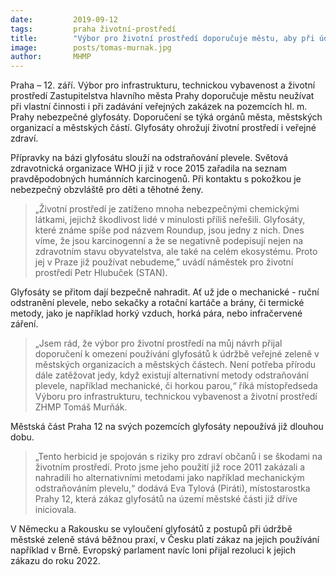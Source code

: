 ```yaml
---
date:         2019-09-12
tags:         praha životní-prostředí
title:        "Výbor pro životní prostředí doporučuje městu, aby při údržbě zeleně nepoužívalo glyfosáty"
image: 	      posts/tomas-murnak.jpg
author:       MHMP
---
```


Praha – 12. září. Výbor pro infrastrukturu, technickou vybavenost a životní prostředí Zastupitelstva hlavního města Prahy doporučuje městu neužívat při vlastní činnosti i při zadávání veřejných zakázek na pozemcích hl. m. Prahy nebezpečné glyfosáty. Doporučení se týká orgánů města, městských organizací a městských částí. Glyfosáty ohrožují životní prostředí i veřejné zdraví.

Přípravky na bázi glyfosátu slouží na odstraňování plevele. Světová zdravotnická organizace WHO ji již v roce 2015 zařadila na seznam pravděpodobných humánních karcinogenů. Při kontaktu s pokožkou je nebezpečný obzvláště pro děti a těhotné ženy. 

> „Životní prostředí je zatíženo mnoha nebezpečnými chemickými látkami, jejichž škodlivost lidé v minulosti příliš neřešili. Glyfosáty, které známe spíše pod názvem Roundup, jsou jedny z nich. Dnes víme, že jsou karcinogenní a že se negativně podepisují nejen na zdravotním stavu obyvatelstva, ale také na celém ekosystému. Proto jej v Praze již používat nebudeme,” uvádí náměstek pro životní prostředí Petr Hlubuček (STAN).

Glyfosáty se přitom dají bezpečně nahradit. Ať už jde o mechanické - ruční odstranění plevele, nebo sekačky a rotační kartáče a brány, či termické metody, jako je například horký vzduch, horká pára, nebo infračervené záření.

> „Jsem rád, že výbor pro životní prostředí na můj návrh přijal doporučení k omezení používání glyfosátů k údržbě veřejné zeleně v městských organizacích a městských částech. Není potřeba přírodu dále zatěžovat jedy, když existují alternativní metody odstraňování plevele, například mechanické, či horkou parou,“ říká místopředseda Výboru pro infrastrukturu, technickou vybavenost a životní prostředí ZHMP Tomáš Murňák. 

Městská část Praha 12 na svých pozemcích glyfosáty nepoužívá již dlouhou dobu. 

> „Tento herbicid je spojován s riziky pro zdraví občanů i se škodami na životním prostředí. Proto jsme jeho použití již roce 2011 zakázali a nahradili ho alternativními metodami jako například mechanickým odstraňováním plevelu,“ dodává Eva Tylová (Piráti), místostarostka Prahy 12, která zákaz glyfosátů na území městské části již dříve iniciovala.

V Německu a Rakousku se vyloučení glyfosátů z postupů při údržbě městské zeleně stává běžnou praxí, v Česku platí zákaz na jejich používání například v Brně. Evropský parlament navíc loni přijal rezoluci k jejich zákazu do roku 2022.
